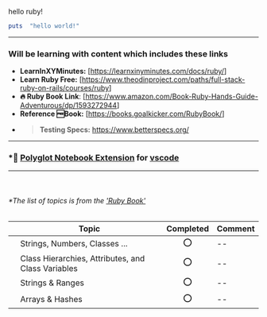 hello ruby!

```ruby
puts  "hello world!"
```

---

### Will be learning with content which includes these links

- **LearnInXYMinutes:** [<https://learnxinyminutes.com/docs/ruby/>]
- **Learn Ruby Free:** [<https://www.theodinproject.com/paths/full-stack-ruby-on-rails/courses/ruby>]
- **🔥 Ruby Book Link**: [<https://www.amazon.com/Book-Ruby-Hands-Guide-Adventurous/dp/1593272944>]
- **Reference 🆓Book:** [<https://books.goalkicker.com/RubyBook/>]
- > **Testing Specs:** <https://www.betterspecs.org/>

---

### *📓 [Polyglot Notebook Extension](https://marketplace.visualstudio.com/items?itemName=ms-dotnettools.dotnet-interactive-vscode) for [vscode](https://code.visualstudio.com/)

---

<br/>

###### *The list of topics is from the ['Ruby Book'](https://www.amazon.com/Book-Ruby-Hands-Guide-Adventurous/dp/1593272944)

| |Topic | Completed | Comment|
|---|---|:---:|---|
| | Strings, Numbers, Classes ...|⭕ |--|
| | Class Hierarchies, Attributes, and Class Variables|⭕|--|
| | Strings & Ranges |⭕ |--|
| | Arrays & Hashes |⭕ |--|
